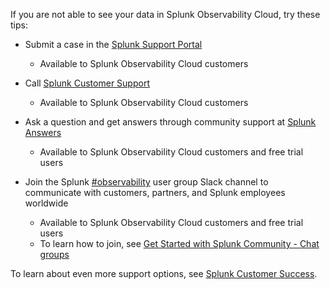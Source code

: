 <!---IMPORTANT: if you update support info on this page, see if the updates should also be made to get-started/support.rst. we'll eventually make get-started/support.rst the single source of support info and remove this include.-->

If you are not able to see your data in Splunk Observability Cloud, try these tips:

- Submit a case in the [Splunk Support Portal](https://splunkcommunities.force.com/customers/home/home.jsp)
   - Available to Splunk Observability Cloud customers

- Call [Splunk Customer Support](https://www.splunk.com/en_us/about-splunk/contact-us.html#customer-support)
   - Available to Splunk Observability Cloud customers

- Ask a question and get answers through community support at [Splunk Answers](https://community.splunk.com/t5/Splunk-Observability-Cloud/bd-p/it-signalfx)
   - Available to Splunk Observability Cloud customers and free trial users

- Join the Splunk [#observability](https://splunk-usergroups.slack.com/archives/C01AK4CCWR4) user group Slack channel to communicate with customers, partners, and Splunk employees worldwide
   - Available to Splunk Observability Cloud customers and free trial users
   - To learn how to join, see [Get Started with Splunk Community - Chat groups](https://docs.splunk.com/Documentation/Community/current/community/Chat)

To learn about even more support options, see [Splunk Customer Success](https://www.splunk.com/en_us/customer-success.html).

